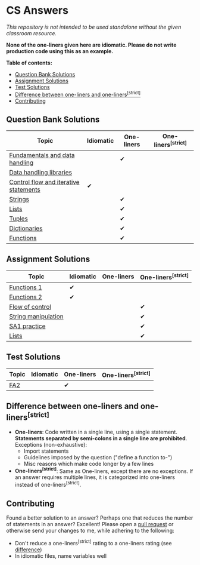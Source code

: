 # CS Answers

_This repository is not intended to be used standalone without the given classroom resource._

**None of the one-liners given here are idiomatic. Please do
not write production code using this as an example.**

**Table of contents:**

-   [Question Bank Solutions](#question-bank-solutions)
-   [Assignment Solutions](#assignment-solutions)
-   [Test Solutions](#test-solutions)
-   [Difference between one-liners and one-liners<sup>[strict]</sup>](#difference-between-one-liners-and-one-linersstrict)
-   [Contributing](#contributing)

## Question Bank Solutions

| Topic                                          | Idiomatic | One-liners | One-liners<sup>[strict]</sup> |
| ---------------------------------------------- | --------- | ---------- | ----------------------------- |
| [Fundamentals and data handling][fundamentals] |           | ✔          |                               |
| [Data handling libraries][handling]            |           |            |                               |
| [Control flow and iterative statements][flow]  | ✔         |            |                               |
| [Strings][strings]                             |           | ✔          |                               |
| [Lists][lists]                                 |           | ✔          |                               |
| [Tuples][tuples]                               |           | ✔          |                               |
| [Dictionaries][dictionaries]                   |           | ✔          |                               |
| [Functions][functions]                         |           | ✔          |                               |

[fundamentals]: https://github.com/khrj/cs-answers/tree/main/qbs/1-fundamentals-handling
[handling]: https://github.com/khrj/cs-answers/tree/main/qbs/2-data-handling-libraries
[flow]: https://github.com/khrj/cs-answers/tree/main/qbs/3-flow-conditional-iterative
[strings]: https://github.com/khrj/cs-answers/tree/main/qbs/4-strings
[lists]: https://github.com/khrj/cs-answers/tree/main/qbs/5-lists
[tuples]: https://github.com/khrj/cs-answers/tree/main/qbs/6-tuples
[dictionaries]: https://github.com/khrj/cs-answers/tree/main/qbs/7-dictionaries
[functions]: https://github.com/khrj/cs-answers/tree/main/qbs/8-functions

## Assignment Solutions

| Topic                            | Idiomatic | One-liners | One-liners<sup>[strict]</sup> |
| -------------------------------- | --------- | ---------- | ----------------------------- |
| [Functions 1][functions-1]       | ✔         |            |                               |
| [Functions 2][functions-2]       | ✔         |            |                               |
| [Flow of control][a-flow]        |           |            | ✔                             |
| [String manipulation][a-strings] |           |            | ✔                             |
| [SA1 practice][sa1-practice]     |           |            | ✔                             |
| [Lists][a-lists]                 |           |            | ✔                             |

[functions-1]: https://github.com/khrj/cs-answers/tree/main/assignments/functions-1
[functions-2]: https://github.com/khrj/cs-answers/tree/main/assignments/functions-2
[a-flow]: https://github.com/khrj/cs-answers/tree/main/assignments/flow-of-control
[a-strings]: https://github.com/khrj/cs-answers/tree/main/assignments/string-manipulation
[sa1-practice]: https://github.com/khrj/cs-answers/tree/main/assignments/sa1-practice
[a-lists]: https://github.com/khrj/cs-answers/tree/main/assignments/lists

## Test Solutions

| Topic       | Idiomatic | One-liners | One-liners<sup>[strict]</sup> |
| ----------- | --------- | ---------- | ----------------------------- |
| [FA2][fa-2] |           | ✔          |                               |

[fa-2]: https://github.com/khrj/cs-answers/tree/main/tests/FA2

## Difference between one-liners and one-liners<sup>[strict]</sup>

-   **One-liners**: Code written in a single line, using a single statement.
    **Statements separated by semi-colons in a single line are prohibited**.
    Exceptions (non-exhaustive):
    -   Import statements
    -   Guidelines imposed by the question ("define a function to-")
    -   Misc reasons which make code longer by a few lines
-   **One-liners<sup>[strict]</sup>**: Same as One-liners, except there are no
    exceptions. If an answer requires multiple lines, it is categorized into
    one-liners instead of one-liners<sup>[strict]</sup>.

## Contributing

Found a better solution to an answer? Perhaps one that reduces the number of
statements in an answer? Excellent! Please open a [pull request][pull-request]
or otherwise send your changes to me, while adhering to the following:

-   Don't reduce a one-liners<sup>[strict]</sup> rating to a one-liners rating
    (see [difference](#difference-between-one-liners-and-one-linersstrict))
-   In idiomatic files, name variables well

[pull-request]:
    https://docs.github.com/en/pull-requests/collaborating-with-pull-requests/proposing-changes-to-your-work-with-pull-requests/creating-a-pull-request